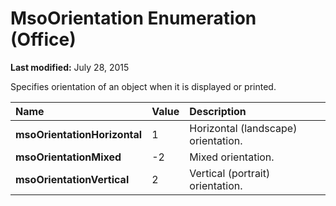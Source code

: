 
# MsoOrientation Enumeration (Office)

 **Last modified:** July 28, 2015

Specifies orientation of an object when it is displayed or printed.


|**Name**|**Value**|**Description**|
|:-----|:-----|:-----|
| **msoOrientationHorizontal**|1|Horizontal (landscape) orientation.|
| **msoOrientationMixed**|-2|Mixed orientation.|
| **msoOrientationVertical**|2|Vertical (portrait) orientation.|
